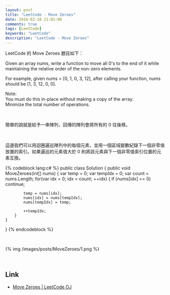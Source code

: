 ```yaml
---
layout: post
title: "LeetCode - Move Zeroes"
date: 2016-02-28 21:01:00
comments: true
tags: [LeetCode]
keywords: "LeetCode"
description: "LeetCode - Move Zeroes"
---
```


LeetCode 的 Move Zeroes 題目如下：  

Given an array nums, write a function to move all 0's to the end of it while maintaining the relative order of the non-zero elements.  

For example, given nums = [0, 1, 0, 3, 12], after calling your function, nums should be [1, 3, 12, 0, 0].  

Note:  
You must do this in-place without making a copy of the array.  
Minimize the total number of operations.  

<!-- More -->

<br/>


簡單的說就是給予一串陣列，回傳的陣列會將所有的 0 往後移。  

<br/>


這邊我們可以用迴圈遍巡陣列中的每個元素，並用一個區域變數紀錄下一個非零值放置的索引。如果遍巡的元素值大於 0 則將該元素與下一個非零值索引位置的元素互換。  

{% codeblock lang:c# %}
public class Solution {
    public void MoveZeroes(int[] nums) {
        var temp = 0;
        var tempIdx = 0;
        var count = nums.Length;
        for(var idx = 0; idx < count; ++idx)
        {
            if (nums[idx] == 0)
                continue;
                
            temp = nums[idx];
            nums[idx] = nums[tempIdx];
            nums[tempIdx] = temp;
            
            ++tempIdx;
        }
    }
}
{% endcodeblock %}

<br/>


{% img /images/posts/MoveZeroes/1.png %}

<br/>

Link
----
* [Move Zeroes | LeetCode OJ](https://leetcode.com/problems/move-zeroes/)
